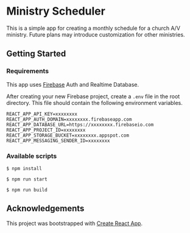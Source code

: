 # Ministry Scheduler

This is a simple app for creating a monthly schedule for a church A/V ministry. Future plans may introduce customization for other ministries.

## Getting Started

### Requirements

This app uses [Firebase](https://www.firebase.com) Auth and Realtime Database.

After creating your new Firebase project, create a `.env` file in the root directory. This file should contain the following environment variables.

```
REACT_APP_API_KEY=xxxxxxxx
REACT_APP_AUTH_DOMAIN=xxxxxxxx.firebaseapp.com
REACT_APP_DATABASE_URL=https://xxxxxxxx.firebaseio.com
REACT_APP_PROJECT_ID=xxxxxxxx
REACT_APP_STORAGE_BUCKET=xxxxxxxx.appspot.com
REACT_APP_MESSAGING_SENDER_ID=xxxxxxxx
```

### Available scripts

```console
$ npm install
```

```console
$ npm run start
```

```console
$ npm run build
```

## Acknowledgements
This project was bootstrapped with [Create React App](https://github.com/facebook/create-react-app).
